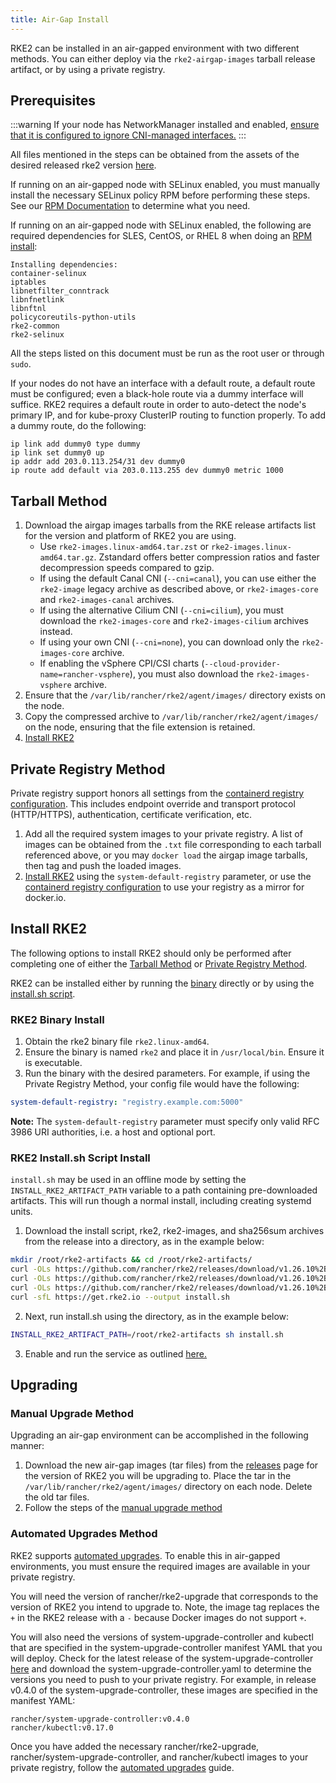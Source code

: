```yaml
---
title: Air-Gap Install
---
```


RKE2 can be installed in an air-gapped environment with two different methods. You can either deploy via the `rke2-airgap-images` tarball release artifact, or by using a private registry.

## Prerequisites

:::warning
If your node has NetworkManager installed and enabled, [ensure that it is configured to ignore CNI-managed interfaces.](../known_issues.md#networkmanager)
:::

All files mentioned in the steps can be obtained from the assets of the desired released rke2 version [here](https://github.com/rancher/rke2/releases).

If running on an air-gapped node with SELinux enabled, you must manually install the necessary SELinux policy RPM before performing these steps. See our [RPM Documentation](../install/methods.md#rpm) to determine what you need.

If running on an air-gapped node with SELinux enabled, the following are required dependencies for SLES, CentOS, or RHEL 8 when doing an [RPM install](../install/methods.md#rpm):

    Installing dependencies:
    container-selinux
    iptables
    libnetfilter_conntrack
    libnfnetlink
    libnftnl
    policycoreutils-python-utils
    rke2-common
    rke2-selinux

All the steps listed on this document must be run as the root user or through `sudo`.

If your nodes do not have an interface with a default route, a default route must be configured; even a black-hole route via a dummy interface will suffice. RKE2 requires a default route in order to auto-detect the node's primary IP, and for kube-proxy ClusterIP routing to function properly. To add a dummy route, do the following:
  ```
  ip link add dummy0 type dummy
  ip link set dummy0 up
  ip addr add 203.0.113.254/31 dev dummy0
  ip route add default via 203.0.113.255 dev dummy0 metric 1000
  ```

## Tarball Method

1. Download the airgap images tarballs from the RKE release artifacts list for the version and platform of RKE2 you are using.
    * Use `rke2-images.linux-amd64.tar.zst` or `rke2-images.linux-amd64.tar.gz`. Zstandard offers better compression ratios and faster decompression speeds compared to gzip.
    * If using the default Canal CNI (`--cni=canal`), you can use either the `rke2-image` legacy archive as described above, or `rke2-images-core` and `rke2-images-canal` archives.
    * If using the alternative Cilium CNI (`--cni=cilium`), you must download the `rke2-images-core` and `rke2-images-cilium` archives instead.
    * If using your own CNI (`--cni=none`), you can download only the `rke2-images-core` archive.
    * If enabling the vSphere CPI/CSI charts (`--cloud-provider-name=rancher-vsphere`), you must also download the `rke2-images-vsphere` archive.
2. Ensure that the `/var/lib/rancher/rke2/agent/images/` directory exists on the node.
3. Copy the compressed archive to `/var/lib/rancher/rke2/agent/images/` on the node, ensuring that the file extension is retained.
4. [Install RKE2](#install-rke2)

## Private Registry Method
Private registry support honors all settings from the [containerd registry configuration](containerd_registry_configuration.md). This includes endpoint override and transport protocol (HTTP/HTTPS), authentication, certificate verification, etc.

1. Add all the required system images to your private registry. A list of images can be obtained from the `.txt` file corresponding to each tarball referenced above, or you may `docker load` the airgap image tarballs, then tag and push the loaded images.
2. [Install RKE2](#install-rke2) using the `system-default-registry` parameter, or use the [containerd registry configuration](containerd_registry_configuration.md) to use your registry as a mirror for docker.io.

## Install RKE2
The following options to install RKE2 should only be performed after completing one of either the [Tarball Method](#tarball-method) or [Private Registry Method](#private-registry-method).

RKE2 can be installed either by running the [binary](#rke2-binary-install) directly or by using the [install.sh script](#rke2-installsh-script-install).

### RKE2 Binary Install

1. Obtain the rke2 binary file `rke2.linux-amd64`.
2. Ensure the binary is named `rke2` and place it in `/usr/local/bin`. Ensure it is executable.
3. Run the binary with the desired parameters. For example, if using the Private Registry Method, your config file would have the following:

```yaml
system-default-registry: "registry.example.com:5000"
```

**Note:** The `system-default-registry` parameter must specify only valid RFC 3986 URI authorities, i.e. a host and optional port.

### RKE2 Install.sh Script Install

`install.sh` may be used in an offline mode by setting the `INSTALL_RKE2_ARTIFACT_PATH` variable to a path containing pre-downloaded artifacts. This will run though a normal install, including creating systemd units.

1. Download the install script, rke2, rke2-images, and sha256sum archives from the release into a directory, as in the example below:
```bash
mkdir /root/rke2-artifacts && cd /root/rke2-artifacts/
curl -OLs https://github.com/rancher/rke2/releases/download/v1.26.10%2Brke2r2/rke2-images.linux-amd64.tar.zst
curl -OLs https://github.com/rancher/rke2/releases/download/v1.26.10%2Brke2r2/rke2.linux-amd64.tar.gz
curl -OLs https://github.com/rancher/rke2/releases/download/v1.26.10%2Brke2r2/sha256sum-amd64.txt
curl -sfL https://get.rke2.io --output install.sh
```
2. Next, run install.sh using the directory, as in the example below:
```bash
INSTALL_RKE2_ARTIFACT_PATH=/root/rke2-artifacts sh install.sh
```
3. Enable and run the service as outlined [here.](quickstart.md#2-enable-the-rke2-server-service)


## Upgrading

### Manual Upgrade Method

Upgrading an air-gap environment can be accomplished in the following manner:

1. Download the new air-gap images (tar files) from the [releases](https://github.com/rancher/rke2/releases) page for the version of RKE2 you will be upgrading to. Place the tar in the `/var/lib/rancher/rke2/agent/images/` directory on each node. Delete the old tar files.
2. Follow the steps of the [manual upgrade method](../upgrades/manual_upgrade.md#manually-upgrade-rke2-using-the-binary)


### Automated Upgrades Method

RKE2 supports [automated upgrades](../upgrades/automated_upgrade.md). To enable this in air-gapped environments, you must ensure the required images are available in your private registry.

You will need the version of rancher/rke2-upgrade that corresponds to the version of RKE2 you intend to upgrade to. Note, the image tag replaces the `+` in the RKE2 release with a `-` because Docker images do not support `+`.

You will also need the versions of system-upgrade-controller and kubectl that are specified in the system-upgrade-controller manifest YAML that you will deploy. Check for the latest release of the system-upgrade-controller [here](https://github.com/rancher/system-upgrade-controller/releases/latest) and download the system-upgrade-controller.yaml to determine the versions you need to push to your private registry. For example, in release v0.4.0 of the system-upgrade-controller, these images are specified in the manifest YAML:

```
rancher/system-upgrade-controller:v0.4.0
rancher/kubectl:v0.17.0
```

Once you have added the necessary rancher/rke2-upgrade, rancher/system-upgrade-controller, and rancher/kubectl images to your private registry, follow the [automated upgrades](../upgrades/automated_upgrade.md) guide.